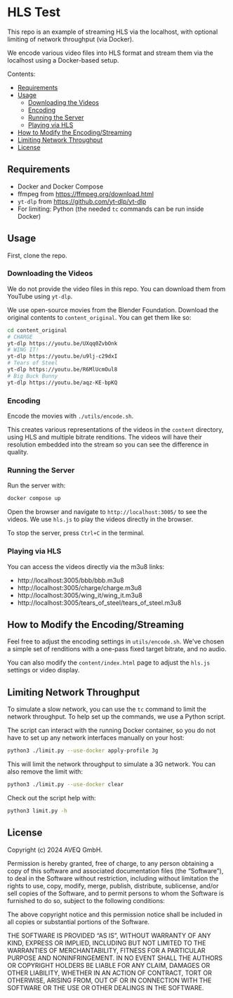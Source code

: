 # HLS Test

This repo is an example of streaming HLS via the localhost, with optional limiting of network throughput (via Docker).

We encode various video files into HLS format and stream them via the localhost using a Docker-based setup.

Contents:

- [Requirements](#requirements)
- [Usage](#usage)
  - [Downloading the Videos](#downloading-the-videos)
  - [Encoding](#encoding)
  - [Running the Server](#running-the-server)
  - [Playing via HLS](#playing-via-hls)
- [How to Modify the Encoding/Streaming](#how-to-modify-the-encodingstreaming)
- [Limiting Network Throughput](#limiting-network-throughput)
- [License](#license)

## Requirements

- Docker and Docker Compose
- ffmpeg from https://ffmpeg.org/download.html
- `yt-dlp` from https://github.com/yt-dlp/yt-dlp
- For limiting: Python (the needed `tc` commands can be run inside Docker) 

## Usage

First, clone the repo.

### Downloading the Videos

We do not provide the video files in this repo. You can download them from YouTube using `yt-dlp`.

We use open-source movies from the Blender Foundation. Download the original contents to `content_original`. You can get them like so:

```bash
cd content_original
# CHARGE
yt-dlp https://youtu.be/UXqq0ZvbOnk
# WING IT!
yt-dlp https://youtu.be/u9lj-c29dxI
# Tears of Steel
yt-dlp https://youtu.be/R6MlUcmOul8
# Big Buck Bunny
yt-dlp https://youtu.be/aqz-KE-bpKQ
```

### Encoding

Encode the movies with `./utils/encode.sh`.

This creates various representations of the videos in the `content` directory, using HLS and multiple bitrate renditions. The videos will have their resolution embedded into the stream so you can see the difference in quality.

### Running the Server

Run the server with:

```bash
docker compose up
```

Open the browser and navigate to `http://localhost:3005/` to see the videos. We use `hls.js` to play the videos directly in the browser.

To stop the server, press `Ctrl+C` in the terminal.

### Playing via HLS

You can access the videos directly via the m3u8 links:

- http://localhost:3005/bbb/bbb.m3u8
- http://localhost:3005/charge/charge.m3u8
- http://localhost:3005/wing_it/wing_it.m3u8
- http://localhost:3005/tears_of_steel/tears_of_steel.m3u8

## How to Modify the Encoding/Streaming

Feel free to adjust the encoding settings in `utils/encode.sh`. We've chosen a simple set of renditions with a one-pass fixed target bitrate, and no audio.

You can also modify the `content/index.html` page to adjust the `hls.js` settings or video display.

## Limiting Network Throughput

To simulate a slow network, you can use the `tc` command to limit the network throughput. To help set up the commands, we use a Python script.

The script can interact with the running Docker container, so you do not have to set up any network interfaces manually on your host:

```bash
python3 ./limit.py --use-docker apply-profile 3g
```

This will limit the network throughput to simulate a 3G network. You can also remove the limit with:

```bash
python3 ./limit.py --use-docker clear
```

Check out the script help with:

```bash
python3 limit.py -h
```

## License

Copyright (c) 2024 AVEQ GmbH.

Permission is hereby granted, free of charge, to any person obtaining a copy of this software and associated documentation files (the “Software”), to deal in the Software without restriction, including without limitation the rights to use, copy, modify, merge, publish, distribute, sublicense, and/or sell copies of the Software, and to permit persons to whom the Software is furnished to do so, subject to the following conditions:

The above copyright notice and this permission notice shall be included in all copies or substantial portions of the Software.

THE SOFTWARE IS PROVIDED “AS IS”, WITHOUT WARRANTY OF ANY KIND, EXPRESS OR IMPLIED, INCLUDING BUT NOT LIMITED TO THE WARRANTIES OF MERCHANTABILITY, FITNESS FOR A PARTICULAR PURPOSE AND NONINFRINGEMENT. IN NO EVENT SHALL THE AUTHORS OR COPYRIGHT HOLDERS BE LIABLE FOR ANY CLAIM, DAMAGES OR OTHER LIABILITY, WHETHER IN AN ACTION OF CONTRACT, TORT OR OTHERWISE, ARISING FROM, OUT OF OR IN CONNECTION WITH THE SOFTWARE OR THE USE OR OTHER DEALINGS IN THE SOFTWARE.
